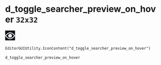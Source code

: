 # d_toggle_searcher_preview_on_hover `32x32`
<img src="/img/d_toggle_searcher_preview_on_hover.png" width=32 height=32>

``` CSharp
EditorGUIUtility.IconContent("d_toggle_searcher_preview_on_hover")
```
```
d_toggle_searcher_preview_on_hover
```
